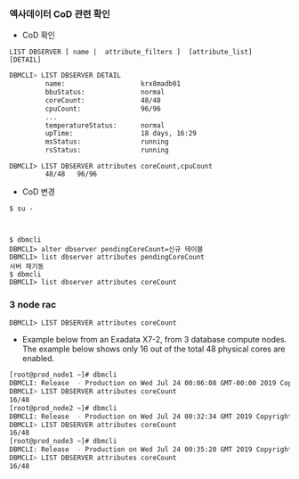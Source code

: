 ### 엑사데이터 CoD 관련 확인
* CoD 확인

```
LIST DBSERVER [ name |  attribute_filters ]  [attribute_list]  [DETAIL]
```

```bash
DBMCLI> LIST DBSERVER DETAIL
         name:                   krx8madb01
         bbuStatus:              normal
         coreCount:              48/48
         cpuCount:               96/96
         ...
         temperatureStatus:      normal
         upTime:                 18 days, 16:29
         msStatus:               running
         rsStatus:               running


```

```
DBMCLI> LIST DBSERVER attributes coreCount,cpuCount
         48/48   96/96
```
* CoD 변경

```
$ su -



$ dbmcli
DBMCLI> alter dbserver pendingCoreCount=신규 테이블
DBMCLI> list dbserver attributes pendingCoreCount
서버 재기동
$ dbmcli
DBMCLI> list dbserver attributes coreCount
```

### 3 node rac 

```
DBMCLI> LIST DBSERVER attributes coreCount
```
* Example below from an Exadata X7-2, from 3 database compute nodes. The example below shows only 16 out of the total 48 physical cores are enabled.

```bash
[root@prod_node1 ~]# dbmcli
DBMCLI: Release  - Production on Wed Jul 24 00:06:08 GMT-00:00 2019 Copyright (c) 2007, 2016, Oracle and/or its affiliates. All rights reserved. 
DBMCLI> LIST DBSERVER attributes coreCount         
16/48
[root@prod_node2 ~]# dbmcli
DBMCLI: Release  - Production on Wed Jul 24 00:32:34 GMT 2019 Copyright (c) 2007, 2016, Oracle and/or its affiliates. All rights reserved.
DBMCLI> LIST DBSERVER attributes coreCount         
16/48                          
[root@prod_node3 ~]# dbmcli
DBMCLI: Release  - Production on Wed Jul 24 00:35:20 GMT 2019 Copyright (c) 2007, 2016, Oracle and/or its affiliates. All rights reserved.
DBMCLI> LIST DBSERVER attributes coreCount         
16/48
```
